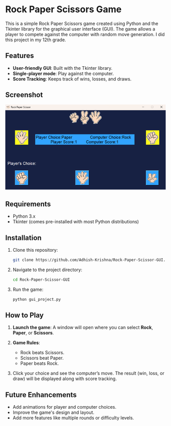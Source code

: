 
# Rock Paper Scissors Game

This is a simple Rock Paper Scissors game created using Python and the Tkinter library for the graphical user interface (GUI). The game allows a player to compete against the computer with random move generation. I did this project in my 12th grade.

## Features
- **User-friendly GUI**: Built with the Tkinter library.
- **Single-player mode**: Play against the computer.
- **Score Tracking**: Keeps track of wins, losses, and draws.

## Screenshot
<img src="RockPaperScissorScreenShot.png">

## Requirements
- Python 3.x
- Tkinter (comes pre-installed with most Python distributions)

## Installation

1. Clone this repository:
   ```bash
   git clone https://github.com/Adhish-Krishna/Rock-Paper-Scissor-GUI.git
   ```

2. Navigate to the project directory:
   ```bash
   cd Rock-Paper-Scissor-GUI
   ```

3. Run the game:
   ```bash
   python gui_project.py
   ```

## How to Play

1. **Launch the game**: A window will open where you can select **Rock**, **Paper**, or **Scissors**.

2. **Game Rules**:
   - Rock beats Scissors.
   - Scissors beat Paper.
   - Paper beats Rock.

3. Click your choice and see the computer’s move. The result (win, loss, or draw) will be displayed along with score tracking.



## Future Enhancements
- Add animations for player and computer choices.
- Improve the game's design and layout.
- Add more features like multiple rounds or difficulty levels.